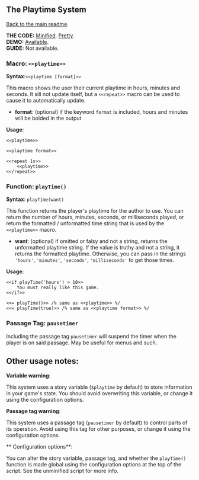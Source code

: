 ## The Playtime System

[Back to the main readme](https://github.com/ChapelR/custom-macros-for-sugarcube-2/blob/master/readme.md).



**THE CODE:** [Minified](https://github.com/ChapelR/custom-macros-for-sugarcube-2/blob/master/scripts/minified/playtime.min.js). [Pretty](https://github.com/ChapelR/custom-macros-for-sugarcube-2/blob/master/scripts/playtime.js).  
**DEMO:** [Available](http://holylandgame.com/custom-macros.html).  
**GUIDE:** Not available.

### Macro: `<<playtime>>`

**Syntax**:`<<playtime [format]>>`

This macro shows the user their current playtime in hours, minutes and seconds.  It sill not update itself, but a `<<repeat>>` macro can be used to cause it to automatically update.

 * **format**: (optional) if the keyword `format` is included, hours and minutes will be bolded in the output

**Usage**:
```
<<playtime>>

<<playtime format>>

<<repeat 1s>>
	<<playtime>>
<</repeat>>
```

### Function: `playTime()`

**Syntax**: `playTime(want)`

This function returns the player's playtime for the author to use.  You can return the number of hours, minutes, seconds, or milliseconds played, or return the formatted / unformatted time string that is used by the `<<playtime>>` macro.

* **want**: (optional) if omitted or falsy and not a string, returns the unformatted playtime string.  If the value is truthy and not a string, it returns the formatted playtime.  Otherwise, you can pass in the strings `'hours'`, `'minutes'`, `'seconds'`, `'milliseconds'` to get those times.

**Usage**:
```
<<if playTime('hours') > 10>>
	You must really like this game.
<</if>>

<<= playTime()>> /% same as <<playtime>> %/
<<= playTime(true)>> /% same as <<playtime format>> %/
```

### Passage Tag: `pausetimer`

Including the passage tag `pausetimer` will suspend the timer when the player is on said passage.  May be useful for menus and such.

## Other usage notes:

**Variable warning**:

This system uses a story variable (`$playtime` by default) to store information in your game's state.  You should avoid overwriting this variable, or change it using the configuration options.

**Passage tag warning**:

This system uses a passage tag (`pausetimer` by default) to control parts of its operation.  Avoid using this tag for other purposes, or change it using the configuration options.

** Configuration options**:

You can alter the story variable, passage tag, and whether the `playTime()` function is made global using the configuration options at the top of the script.  See the unminified script for more info.